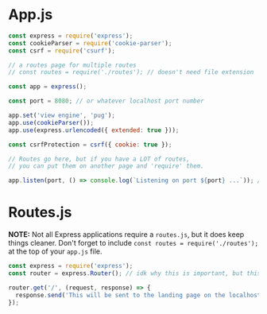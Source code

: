 # App.js

```js
const express = require('express');
const cookieParser = require('cookie-parser');
const csrf = require('csurf');

// a routes page for multiple routes
// const routes = require('./routes'); // doesn't need file extension

const app = express();

const port = 8080; // or whatever localhost port number

app.set('view engine', 'pug');
app.use(cookieParser());
app.use(express.urlencoded({ extended: true }));

const csrfProtection = csrf({ cookie: true });

// Routes go here, but if you have a LOT of routes,
// you can put them on another page and 'require' them.

app.listen(port, () => console.log(`Listening on port ${port} ...`)); // displays on the terminal
```

# Routes.js
**NOTE:** Not all Express applications require a `routes.js`, but it does keep things cleaner. Don't forget to include `const routes = require('./routes');` at the top of your `app.js` file.

```js
const express = require('express');
const router = express.Router(); // idk why this is important, but this is what we use instead of app.use, etc

router.get('/', (request, response) => {
  response.send('This will be sent to the landing page on the localhost port number specificed.');
});
```
